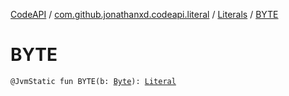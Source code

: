[CodeAPI](../../index.md) / [com.github.jonathanxd.codeapi.literal](../index.md) / [Literals](index.md) / [BYTE](.)

# BYTE

`@JvmStatic fun BYTE(b: `[`Byte`](https://kotlinlang.org/api/latest/jvm/stdlib/kotlin/-byte/index.html)`): `[`Literal`](../-literal/index.md)